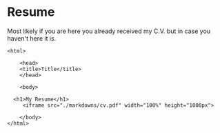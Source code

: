 # Resume

Most likely if you are here you already received my C.V. but in case you haven't here it is. 


```{=html}
<html>

    <head>
    <title>Title</title>
    </head>

    <body>

  <h1>My Resume</h1>
     <iframe src="./markdowns/cv.pdf" width="100%" height="1000px">

    </body>
</html>
```
